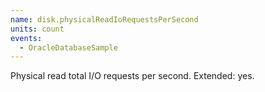 ```yaml
---
name: disk.physicalReadIoRequestsPerSecond
units: count
events:
  - OracleDatabaseSample
---
```


Physical read total I/O requests per second. Extended: yes.